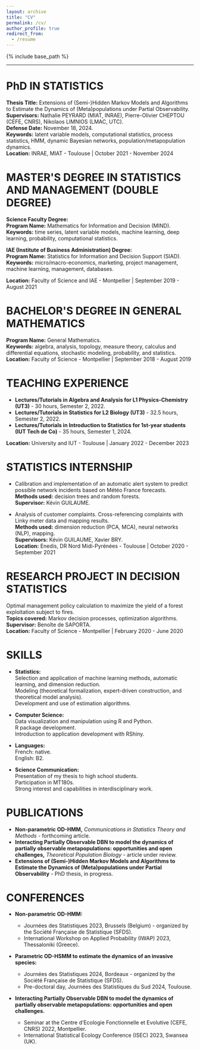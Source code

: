 ```yaml
---
layout: archive
title: "CV"
permalink: /cv/
author_profile: true
redirect_from:
  - /resume
---
```


{% include base_path %}

---

PhD IN STATISTICS
===

**Thesis Title:** Extensions of (Semi-)Hidden Markov Models and Algorithms to Estimate the Dynamics of (Meta)populations under Partial Observability.  
**Supervisors:** Nathalie PEYRARD (MIAT, INRAE), Pierre-Olivier CHEPTOU (CEFE, CNRS), Nikolaos LIMNIOS (LMAC, UTC).  
**Defense Date:** November 18, 2024.  
**Keywords:** latent variable models, computational statistics, process statistics, HMM, dynamic Bayesian networks, population/metapopulation dynamics.  
**Location:** INRAE, MIAT - Toulouse | October 2021 - November 2024

MASTER'S DEGREE IN STATISTICS AND MANAGEMENT (DOUBLE DEGREE)
===

**Science Faculty Degree:**  
**Program Name:** Mathematics for Information and Decision (MIND).  
**Keywords:** time series, latent variable models, machine learning, deep learning, probability, computational statistics.

**IAE (Institute of Business Administration) Degree:**  
**Program Name:** Statistics for Information and Decision Support (SIAD).  
**Keywords:** micro/macro-economics, marketing, project management, machine learning, management, databases.  

**Location:** Faculty of Science and IAE - Montpellier | September 2019 - August 2021

BACHELOR'S DEGREE IN GENERAL MATHEMATICS
===

**Program Name:** General Mathematics.  
**Keywords:** algebra, analysis, topology, measure theory, calculus and differential equations, stochastic modeling, probability, and statistics.  
**Location:** Faculty of Science - Montpellier | September 2018 - August 2019

TEACHING EXPERIENCE
===
- **Lectures/Tutorials in Algebra and Analysis for L1 Physics-Chemistry (UT3)** - 30 hours, Semester 2, 2022.  
- **Lectures/Tutorials in Statistics for L2 Biology (UT3)** - 32.5 hours, Semester 2, 2022.  
- **Lectures/Tutorials in Introduction to Statistics for 1st-year students (IUT Tech de Co)** - 35 hours, Semester 1, 2024.
  
**Location:** University and IUT - Toulouse | January 2022 - December 2023

STATISTICS INTERNSHIP
====
- Calibration and implementation of an automatic alert system to predict possible network incidents based on Météo France forecasts.  
  **Methods used:** decision trees and random forests.  
  **Supervisor:** Kévin GUILAUME.  

- Analysis of customer complaints. Cross-referencing complaints with Linky meter data and mapping results.  
  **Methods used:** dimension reduction (PCA, MCA), neural networks (NLP), mapping.  
  **Supervisors:** Kévin GUILAUME, Xavier BRY.  
**Location:** Enedis, DR Nord Midi-Pyrénées - Toulouse | October 2020 - September 2021


RESEARCH PROJECT IN DECISION STATISTICS
===
Optimal management policy calculation to maximize the yield of a forest exploitation subject to fires.  
**Topics covered:** Markov decision processes, optimization algorithms.  
**Supervisor:** Benoîte de SAPORTA.  
**Location:** Faculty of Science - Montpellier | February 2020 - June 2020


SKILLS
===

- **Statistics:**  
  Selection and application of machine learning methods, automatic learning, and dimension reduction.  
  Modeling (theoretical formalization, expert-driven construction, and theoretical model analysis).  
  Development and use of estimation algorithms.

- **Computer Science:**  
  Data visualization and manipulation using R and Python.  
  R package development.  
  Introduction to application development with RShiny.

- **Languages:**  
  French: native.  
  English: B2.

- **Science Communication:**  
  Presentation of my thesis to high school students.  
  Participation in MT180s.  
  Strong interest and capabilities in interdisciplinary work.


PUBLICATIONS 
===
- **Non-parametric OD-HMM,** *Communications in Statistics Theory and Methods* - forthcoming article.  
- **Interacting Partially Observable DBN to model the dynamics of partially observable metapopulations: opportunities and open challenges,** *Theoretical Population Biology* - article under review.  
- **Extensions of (Semi-)Hidden Markov Models and Algorithms to Estimate the Dynamics of (Meta)populations under Partial Observability** - PhD thesis, in progress.



CONFERENCES 
===
- **Non-parametric OD-HMM:**  
  - Journées des Statistiques 2023, Brussels (Belgium) - organized by the Société Française de Statistique (SFDS).  
  - International Workshop on Applied Probability (IWAP) 2023, Thessaloniki (Greece).  

- **Parametric OD-HSMM to estimate the dynamics of an invasive species:**  
  - Journées des Statistiques 2024, Bordeaux - organized by the Société Française de Statistique (SFDS).  
  - Pre-doctoral day, Journées des Statistiques du Sud 2024, Toulouse.  

- **Interacting Partially Observable DBN to model the dynamics of partially observable metapopulations: opportunities and open challenges.**  
  - Seminar at the Centre d’Ecologie Fonctionnelle et Evolutive (CEFE, CNRS) 2022, Montpellier.  
  - International Statistical Ecology Conference (ISEC) 2023, Swansea (UK).


